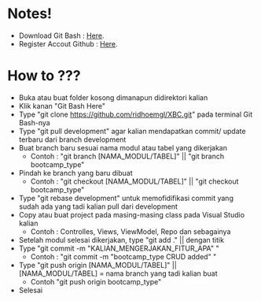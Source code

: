 # Notes!

 - Download Git Bash : [Here](https://git-scm.com/download/win).
 - Register Accout Github : [Here](https://github.com/).

# How to ???

- Buka atau buat folder kosong dimanapun didirektori kalian
- Klik kanan "Git Bash Here"
- Type "git clone https://github.com/ridhoemgl/XBC.git" pada terminal Git Bash-nya
- Type "git pull development" agar kalian mendapatkan commit/ update terbaru dari branch development
- Buat branch baru sesuai nama modul atau tabel yang dikerjakan
	- Contoh : "git branch [NAMA_MODUL/TABEL]" || "git branch bootcamp_type"
- Pindah ke branch yang baru dibuat
	- Contoh : "git checkout [NAMA_MODUL/TABEL]" || "git checkout bootcamp_type"
- Type "git rebase development" untuk memofidifikasi commit yang sudah ada yang tadi kalian pull dari development
- Copy atau buat project pada masing-masing class pada Visual Studio kalian
	- Contoh : Controlles, Views, ViewModel, Repo dan sebagainya
- Setelah modul selesai dikerjakan, type "git add ." || dengan titik
- Type "git commit -m "KALIAN_MENGERJAKAN_FITUR_APA" "
	- Contoh : "git commit -m "bootcamp_type CRUD added" "
- Type "git push origin [NAMA_MODUL/TABEL]" || [NAMA_MODUL/TABEL] = nama branch yang tadi kalian buat
	- Contoh "git push origin bootcamp_type"
- Selesai